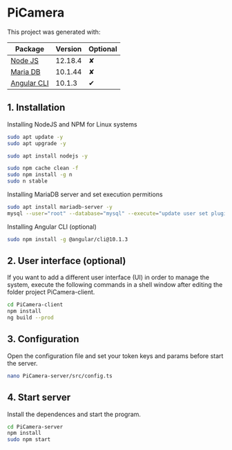 # PiCamera

This project was generated with:

Package                               | Version | Optional
--------------------------------------|---------|---------
[Node JS](https://nodejs.org)         | 12.18.4 | &#x2718;
[Maria DB](https://mariadb.org)       | 10.1.44 | &#x2718;
[Angular CLI](https://cli.angular.io) | 10.1.3  | &#x2714;

## 1. Installation

Installing NodeJS and NPM for Linux systems

```bash
sudo apt update -y
sudo apt upgrade -y

sudo apt install nodejs -y

sudo npm cache clean -f
sudo npm install -g n
sudo n stable
```

Installing MariaDB server and set execution permitions

```bash
sudo apt install mariadb-server -y
mysql --user="root" --database="mysql" --execute="update user set plugin='' where User='root'; flush privileges;"
```

Installing Angular CLI (optional)

```bash
sudo npm install -g @angular/cli@10.1.3
```

## 2. User interface (optional)

If you want to add a different user interface (UI) in order to manage the system, execute the following commands in a shell window after editing the folder project PiCamera-client.

```bash
cd PiCamera-client
npm install
ng build --prod
```

## 3. Configuration

Open the configuration file and set your token keys and params before start the server.

```bash
nano PiCamera-server/src/config.ts
```


## 4. Start server

Install the dependences and start the program.

```bash
cd PiCamera-server
npm install
sudo npm start
```